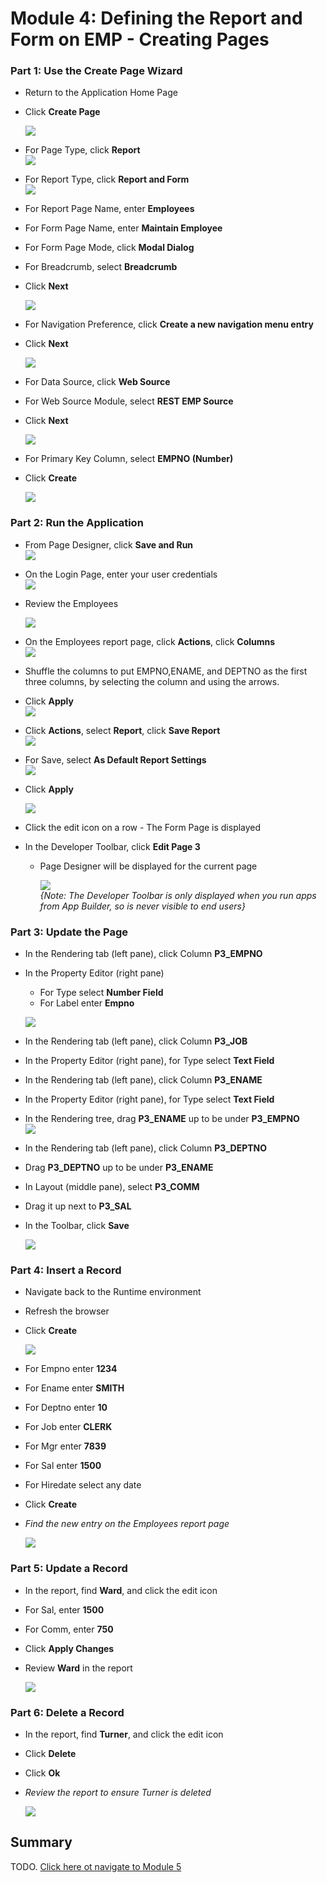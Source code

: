 # Module 4: Defining the Report and Form on EMP - Creating Pages

### **Part 1**: Use the Create Page Wizard

- Return to the Application Home Page
- Click **Create Page**

    ![](https://i.imgur.com/XHFg8ij.png[/img])

- For Page Type, click **Report**  
    ![](https://i.imgur.com/Sp9G5Yx.png[/img])
- For Report Type, click **Report and Form**  
    ![](https://i.imgur.com/DzeETaz.png[/img])
- For Report Page Name, enter **Employees**
- For Form Page Name, enter **Maintain Employee**
- For Form Page Mode, click **Modal Dialog**
- For Breadcrumb, select **Breadcrumb**
- Click **Next**

    ![](https://i.imgur.com/oFkJmQn.png[/img])

- For Navigation Preference, click **Create a new navigation menu entry**
- Click **Next**

    ![](https://i.imgur.com/3Xam413.png[/img])
- For Data Source, click **Web Source**
- For Web Source Module, select **REST EMP Source**
- Click **Next**

    ![](https://i.imgur.com/i6FMdky.png[/img])
- For Primary Key Column, select **EMPNO (Number)**
- Click **Create** 

    ![](https://i.imgur.com/jTOysvX.png[/img])

### **Part 2**: Run the Application

- From Page Designer, click **Save and Run**  
![](https://i.imgur.com/CjbVCTb.png[/img])

- On the Login Page, enter your user credentials  
    ![](https://i.imgur.com/EwHUhkp.png[/img])

- Review the Employees

    ![](https://i.imgur.com/JTdTEjb.png[/img])

- On the Employees report page, click **Actions**, click **Columns**  
    ![](https://i.imgur.com/zzHbZfe.png[/img])
- Shuffle the columns to put EMPNO,ENAME, and DEPTNO as the
first three columns, by selecting the column and using the arrows.
- Click **Apply**  
    ![](https://i.imgur.com/ZWot5D0.png[/img])

- Click **Actions**, select **Report**, click **Save Report**  
    ![](https://i.imgur.com/kz1g1Uo.png[/img])

- For Save, select **As Default Report Settings**  
    ![](https://i.imgur.com/5hZ8KBC.png[/img])
- Click **Apply**

    ![](https://i.imgur.com/vD2HnHN.png[/img])
- Click the edit icon on a row - The Form Page is displayed
- In the Developer Toolbar, click **Edit Page 3** 
  - Page Designer will be displayed
for the current page

    ![](https://i.imgur.com/4k4HEkm.png[/img])  
*{Note: The Developer Toolbar is only displayed when you run apps from App Builder, so is never visible to end users}*

### **Part 3**: Update the Page

- In the Rendering tab (left pane), click Column **P3_EMPNO**
- In the Property Editor (right pane)
  - For Type select **Number Field**
   - For Label enter **Empno**

    ![](https://i.imgur.com/duhtkJd.png[/img])
- In the Rendering tab (left pane),
click Column **P3_JOB**
- In the Property Editor (right pane),
for Type select **Text Field**
- In the Rendering tab (left pane),
click Column **P3_ENAME**
- In the Property Editor (right pane),
for Type select **Text Field**
- In the Rendering tree,
drag **P3_ENAME** up to be under **P3_EMPNO**  
    ![](https://i.imgur.com/CI8koHZ.png[/img])
- In the Rendering tab (left pane), click Column **P3_DEPTNO**
- Drag **P3_DEPTNO** up to be under **P3_ENAME**
- In Layout (middle pane),
select **P3_COMM**
- Drag it up next to **P3_SAL**
- In the Toolbar, click **Save**

    ![](https://i.imgur.com/hLDYHbS.png[/img])

### **Part 4**: Insert a Record

- Navigate back to the Runtime environment
- Refresh the browser
- Click **Create**

    ![](https://i.imgur.com/MCCvB51.png[/img])

- For Empno enter **1234**
- For Ename enter **SMITH**
- For Deptno enter **10**
- For Job enter **CLERK**
- For Mgr enter **7839**
- For Sal enter **1500**
- For Hiredate select any date
- Click **Create**
- *Find the new entry on the
Employees report page*

    ![](https://i.imgur.com/kG4ncEF.png[/img])

### **Part 5**: Update a Record

- In the report, find **Ward**, and click the edit icon
- For Sal, enter **1500**
- For Comm, enter **750**
- Click **Apply Changes**
- Review **Ward** in the report

    ![](https://i.imgur.com/RsVS5Ya.png[/img])

### **Part 6**: Delete a Record

- In the report, find **Turner**, and click the edit icon
- Click **Delete**
- Click **Ok**
- *Review the report to
ensure Turner is deleted*

    ![](https://i.imgur.com/KL3OuCp.png[/img])

## Summary

TODO. [Click here ot navigate to Module 5](5-using-the-rest-service-on-dept-defining-list-of-values.md)